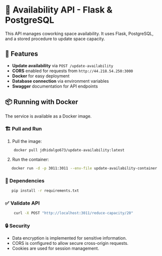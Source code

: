 # 📅 Availability API - Flask & PostgreSQL

This API manages coworking space availability. It uses Flask, PostgreSQL, and a stored procedure to update space capacity.

## 🚀 Features

- **Update availability** via `POST /update-availability`
- **CORS** enabled for requests from `http://44.218.54.250:3000`
- **Docker** for easy deployment
- **Database connection** via environment variables
- **Swagger** documentation for API endpoints

## 📦 Running with Docker

The service is available as a Docker image.

### 🏗️ Pull and Run

1. Pull the image:
```sh
    docker pull jdhidalgo673/update-availability:latest
```

2. Run the container:
```sh
   docker run -d -p 3011:3011 --env-file update-availability-container jdhidalgo673/update-availability:latest
```

### 📜 Dependencies

```sh
   pip install -r requirements.txt
```

###  ✅ Validate API
```bash
    curl -X POST "http://localhost:3011/reduce-capacity/20"
```

###  🔒 Security

- Data encryption is implemented for sensitive information.
- CORS is configured to allow secure cross-origin requests.
- Cookies are used for session management.
